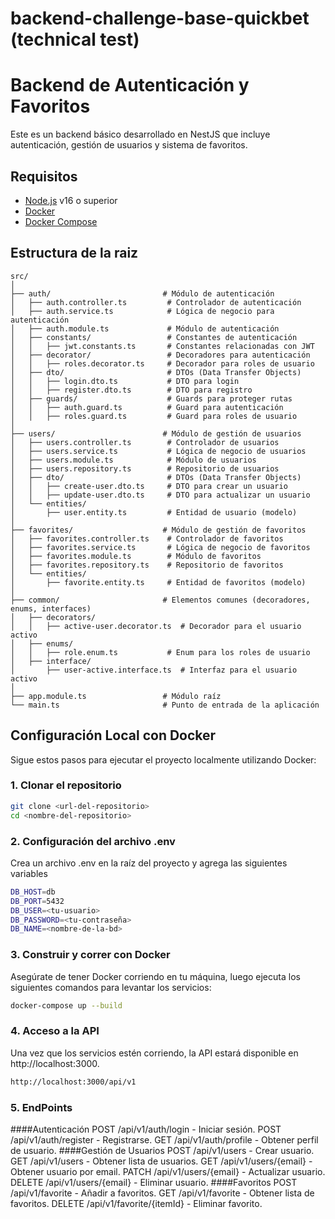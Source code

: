 # backend-challenge-base-quickbet (technical test)
# Backend de Autenticación y Favoritos

Este es un backend básico desarrollado en NestJS que incluye autenticación, gestión de usuarios y sistema de favoritos.

## Requisitos

- [Node.js](https://nodejs.org/) v16 o superior
- [Docker](https://www.docker.com/)
- [Docker Compose](https://docs.docker.com/compose/)
  
## Estructura de la raiz
```
src/
│
├── auth/                         # Módulo de autenticación
│   ├── auth.controller.ts         # Controlador de autenticación
│   ├── auth.service.ts            # Lógica de negocio para autenticación
│   ├── auth.module.ts             # Módulo de autenticación
│   ├── constants/                 # Constantes de autenticación
│   │   ├── jwt.constants.ts       # Constantes relacionadas con JWT
│   ├── decorator/                 # Decoradores para autenticación
│   │   ├── roles.decorator.ts     # Decorador para roles de usuario
│   ├── dto/                       # DTOs (Data Transfer Objects)
│   │   ├── login.dto.ts           # DTO para login
│   │   ├── register.dto.ts        # DTO para registro
│   ├── guards/                    # Guards para proteger rutas
│   │   ├── auth.guard.ts          # Guard para autenticación
│   │   ├── roles.guard.ts         # Guard para roles de usuario
│
├── users/                        # Módulo de gestión de usuarios
│   ├── users.controller.ts        # Controlador de usuarios
│   ├── users.service.ts           # Lógica de negocio de usuarios
│   ├── users.module.ts            # Módulo de usuarios
│   ├── users.repository.ts        # Repositorio de usuarios
│   ├── dto/                       # DTOs (Data Transfer Objects)
│   │   ├── create-user.dto.ts     # DTO para crear un usuario
│   │   ├── update-user.dto.ts     # DTO para actualizar un usuario
│   └── entities/
│       ├── user.entity.ts         # Entidad de usuario (modelo)
│
├── favorites/                    # Módulo de gestión de favoritos
│   ├── favorites.controller.ts    # Controlador de favoritos
│   ├── favorites.service.ts       # Lógica de negocio de favoritos
│   ├── favorites.module.ts        # Módulo de favoritos
│   ├── favorites.repository.ts    # Repositorio de favoritos
│   └── entities/
│       ├── favorite.entity.ts     # Entidad de favoritos (modelo)
│
├── common/                       # Elementos comunes (decoradores, enums, interfaces)
│   ├── decorators/
│   │   ├── active-user.decorator.ts  # Decorador para el usuario activo
│   ├── enums/
│   │   ├── role.enum.ts           # Enum para los roles de usuario
│   ├── interface/
│       ├── user-active.interface.ts  # Interfaz para el usuario activo
│
├── app.module.ts                 # Módulo raíz
└── main.ts                       # Punto de entrada de la aplicación
```

## Configuración Local con Docker

Sigue estos pasos para ejecutar el proyecto localmente utilizando Docker:

### 1. Clonar el repositorio

```bash
git clone <url-del-repositorio>
cd <nombre-del-repositorio>
```

### 2. Configuración del archivo .env
Crea un archivo .env en la raíz del proyecto y agrega las siguientes variables
```bash
DB_HOST=db
DB_PORT=5432
DB_USER=<tu-usuario>
DB_PASSWORD=<tu-contraseña>
DB_NAME=<nombre-de-la-bd>
```
### 3. Construir y correr con Docker
Asegúrate de tener Docker corriendo en tu máquina, luego ejecuta los siguientes comandos para levantar los servicios:
```bash
docker-compose up --build
```
### 4. Acceso a la API
Una vez que los servicios estén corriendo, la API estará disponible en http://localhost:3000.
```bash
http://localhost:3000/api/v1
```
### 5. EndPoints

####Autenticación
POST /api/v1/auth/login - Iniciar sesión.
POST /api/v1/auth/register - Registrarse.
GET /api/v1/auth/profile - Obtener perfil de usuario.
####Gestión de Usuarios
POST /api/v1/users - Crear usuario.
GET /api/v1/users - Obtener lista de usuarios.
GET /api/v1/users/{email} - Obtener usuario por email.
PATCH /api/v1/users/{email} - Actualizar usuario.
DELETE /api/v1/users/{email} - Eliminar usuario.
####Favoritos
POST /api/v1/favorite - Añadir a favoritos.
GET /api/v1/favorite - Obtener lista de favoritos.
DELETE /api/v1/favorite/{itemId} - Eliminar favorito.

